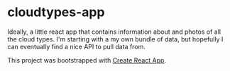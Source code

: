# cloudtypes-app

Ideally, a little react app that contains information about and photos of all the cloud types.
I'm starting with a my own bundle of data, but hopefully I can eventually find a nice API to pull data from.


This project was bootstrapped with [Create React App](https://github.com/facebookincubator/create-react-app).
